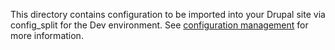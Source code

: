 This directory contains configuration to be imported into your Drupal site via config_split for the Dev environment. See [configuration management](http://blt.readthedocs.io/en/8.x/readme/configuration-management/) for more information.
